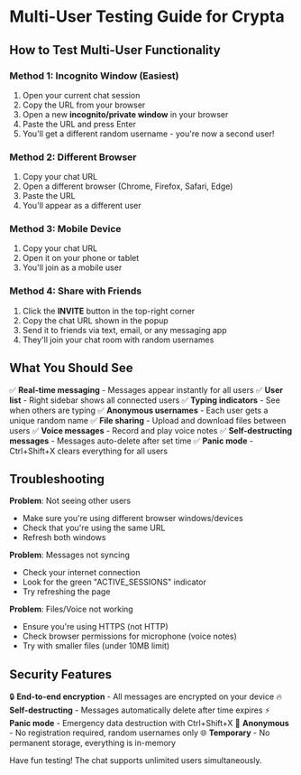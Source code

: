 # Multi-User Testing Guide for Crypta

## How to Test Multi-User Functionality

### Method 1: Incognito Window (Easiest)
1. Open your current chat session
2. Copy the URL from your browser
3. Open a new **incognito/private window** in your browser
4. Paste the URL and press Enter
5. You'll get a different random username - you're now a second user!

### Method 2: Different Browser
1. Copy your chat URL
2. Open a different browser (Chrome, Firefox, Safari, Edge)
3. Paste the URL
4. You'll appear as a different user

### Method 3: Mobile Device
1. Copy your chat URL
2. Open it on your phone or tablet
3. You'll join as a mobile user

### Method 4: Share with Friends
1. Click the **INVITE** button in the top-right corner
2. Copy the chat URL shown in the popup
3. Send it to friends via text, email, or any messaging app
4. They'll join your chat room with random usernames

## What You Should See

✅ **Real-time messaging** - Messages appear instantly for all users
✅ **User list** - Right sidebar shows all connected users
✅ **Typing indicators** - See when others are typing
✅ **Anonymous usernames** - Each user gets a unique random name
✅ **File sharing** - Upload and download files between users
✅ **Voice messages** - Record and play voice notes
✅ **Self-destructing messages** - Messages auto-delete after set time
✅ **Panic mode** - Ctrl+Shift+X clears everything for all users

## Troubleshooting

**Problem**: Not seeing other users
- Make sure you're using different browser windows/devices
- Check that you're using the same URL
- Refresh both windows

**Problem**: Messages not syncing
- Check your internet connection
- Look for the green "ACTIVE_SESSIONS" indicator
- Try refreshing the page

**Problem**: Files/Voice not working
- Ensure you're using HTTPS (not HTTP)
- Check browser permissions for microphone (voice notes)
- Try with smaller files (under 10MB limit)

## Security Features

🔒 **End-to-end encryption** - All messages are encrypted on your device
🔥 **Self-destructing** - Messages automatically delete after time expires
⚡ **Panic mode** - Emergency data destruction with Ctrl+Shift+X
👤 **Anonymous** - No registration required, random usernames only
🌐 **Temporary** - No permanent storage, everything is in-memory

Have fun testing! The chat supports unlimited users simultaneously.